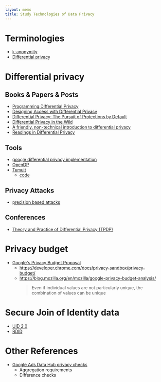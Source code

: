 ```yaml
---
layout: memo
title: Study Technologies of Data Privacy
---
```


# Terminologies
- [k-anonymity](https://en.wikipedia.org/wiki/K-anonymity)
- [Differential privacy](https://en.wikipedia.org/wiki/Differential_privacy)

# Differential privacy
## Books & Papers & Posts
- [Programming Differential Privacy](https://programming-dp.com/notebooks/ch3.html)
- [Designing Access with Differential Privacy](https://admindatahandbook.mit.edu/book/v1.0/diffpriv.html)
- [Differential Privacy: The Pursuit of Protections by Default](https://cacm.acm.org/magazines/2021/2/250080-differential-privacy/fulltext)
- [Differential Privacy in the Wild](http://sigmod2017.org/wp-content/uploads/2017/03/04-Differential-Privacy-in-the-wild-1.pdf)
- [A friendly, non-technical introduction to differential privacy](https://desfontain.es/privacy/friendly-intro-to-differential-privacy.html)
- [Readings in Differential Privacy](https://github.com/xerial/dp-readings)

## Tools
- [google differential privacy implementation](https://github.com/google/differential-privacy)
- [OpenDP](https://opendp.org/)
- [Tumult](https://docs.tmlt.dev/core/latest/tutorials/first-tutorial.html)
  - [code](https://gitlab.com/tumult-labs/core)

## Privacy Attacks
- [precision based attacks](https://www.tmlt.io/research/tiny-bits-matter-precision-based-attacks-on-differential-privacy)

## Conferences
- [Theory and Practice of Differential Privacy (TPDP)](https://tpdp.journalprivacyconfidentiality.org/2022/)

# Privacy budget
- [Google's Privacy Budget Proposal](https://github.com/mikewest/privacy-budget)
  - https://developer.chrome.com/docs/privacy-sandbox/privacy-budget/
  - https://blog.mozilla.org/en/mozilla/google-privacy-budget-analysis/
    > Even if individual values are not particularly unique, the combination of values can be unique

# Secure Join of Identity data
- [UID 2.0](https://github.com/UnifiedID2/uid2docs)
- [RDID](https://developers.google.com/ads-data-hub/guides/rdid-matching)

# Other References
- [Google Ads Data Hub privacy checks](https://developers.google.com/ads-data-hub/guides/privacy-checks)
  - Aggregation requirements
  - Difference checks
